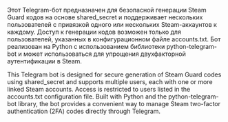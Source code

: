 Этот Telegram-бот предназначен для безопасной генерации Steam Guard кодов на основе shared_secret и поддерживает нескольких пользователей с привязкой одного или нескольких Steam-аккаунтов к каждому. Доступ к генерации кодов возможен только для пользователей, указанных в конфигурационном файле accounts.txt. Бот реализован на Python с использованием библиотеки python-telegram-bot и может использоваться для упрощения двухфакторной аутентификации в Steam.

This Telegram bot is designed for secure generation of Steam Guard codes using shared_secret and supports multiple users, each with one or more linked Steam accounts. Access is restricted to users listed in the accounts.txt configuration file. Built with Python and the python-telegram-bot library, the bot provides a convenient way to manage Steam two-factor authentication (2FA) codes directly through Telegram.
